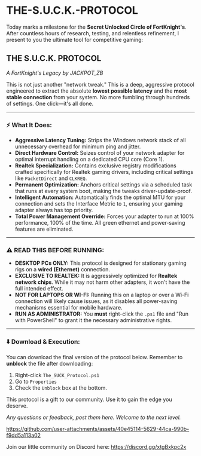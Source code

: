 # THE-S.U.C.K.-PROTOCOL
Today marks a milestone for the **Secret Unlocked Circle of FortKnight's**. After countless hours of research, testing, and relentless refinement, I present to you the ultimate tool for competitive gaming:

## **THE S.U.C.K. PROTOCOL**
*A FortKnight's Legacy by JACKPOT_ZB*

This is not just another "network tweak." This is a deep, aggressive protocol engineered to extract the absolute **lowest possible latency** and the **most stable connection** from your system. No more fumbling through hundreds of settings. One click—it's all done.

---

### :zap: **What It Does:**

*   **Aggressive Latency Tuning:** Strips the Windows network stack of all unnecessary overhead for minimum ping and jitter.
*   **Direct Hardware Control:** Seizes control of your network adapter for optimal interrupt handling on a dedicated CPU core (Core 1).
*   **Realtek Specialization:** Contains exclusive registry modifications crafted specifically for Realtek gaming drivers, including critical settings like `PacketDirect` and `CLKREQ`.
*   **Permanent Optimization:** Anchors critical settings via a scheduled task that runs at every system boot, making the tweaks driver-update-proof.
*   **Intelligent Automation:** Automatically finds the optimal MTU for your connection and sets the Interface Metric to `1`, ensuring your gaming adapter always has top priority.
*   **Total Power Management Override:** Forces your adapter to run at 100% performance, 100% of the time. All green ethernet and power-saving features are eliminated.

---

### :warning: **READ THIS BEFORE RUNNING:**

*   **DESKTOP PCs ONLY:** This protocol is designed for stationary gaming rigs on a **wired (Ethernet)** connection.
*   **EXCLUSIVE TO REALTEK:** It is aggressively optimized for **Realtek network chips**. While it may not harm other adapters, it won't have the full intended effect.
*   **NOT FOR LAPTOPS OR WI-FI:** Running this on a laptop or over a Wi-Fi connection will likely cause issues, as it disables all power-saving mechanisms essential for mobile hardware.
*   **RUN AS ADMINISTRATOR:** You **must** right-click the `.ps1` file and "Run with PowerShell" to grant it the necessary administrative rights.

---

### :arrow_down: **Download & Execution:**

You can download the final version of the protocol below.
Remember to **unblock** the file after downloading:
1.  Right-click `The_SUCK_Protocol.ps1`
2.  Go to `Properties`
3.  Check the `Unblock` box at the bottom.


This protocol is a gift to our community. Use it to gain the edge you deserve.

*Any questions or feedback, post them here. Welcome to the next level.*

https://github.com/user-attachments/assets/40e45114-5629-44ca-990b-f9dd5a113a02

Join our little community on Discord here: https://discord.gg/xtgBxkpc2x

